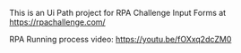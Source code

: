 This is an Ui Path project for RPA Challenge Input Forms at https://rpachallenge.com/

RPA Running process video: https://youtu.be/fOXxq2dcZM0
